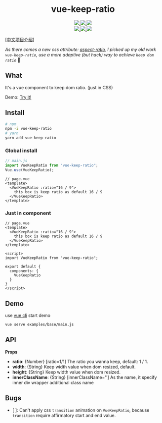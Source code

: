 <h1 align="center">vue-keep-ratio</h1>

<p align="center">
  <a href="https://cdnjs.com/libraries/vue-keep-ratio">
    <img src="https://img.shields.io/cdnjs/v/vue-keep-ratio.svg">
  </a>
  <a href="https://www.npmjs.org/package/vue-keep-ratio">
    <img src="https://img.shields.io/npm/v/vue-keep-ratio.svg">
  </a>
  <a href="https://npmcharts.com/compare/vue-keep-ratio?minimal=true">
    <img src="http://img.shields.io/npm/dm/vue-keep-ratio.svg">
  </a>
  <br>
  <a href="http://img.badgesize.io/https://unpkg.com/vue-keep-ratio/lib/index.js?compression=gzip&label=gzip%20size:%20JS">
    <img src="http://img.badgesize.io/https://unpkg.com/vue-keep-ratio/lib/index.js?compression=gzip&label=gzip%20size:%20JS">
  </a>
  <a href="http://img.badgesize.io/https://unpkg.com/vue-keep-ratio/lib/theme-chalk/index.css?compression=gzip&label=gzip%20size:%20CSS">
    <img src="http://img.badgesize.io/https://unpkg.com/vue-keep-ratio/lib/theme-chalk/index.css?compression=gzip&label=gzip%20size:%20CSS">
  </a>
  <a href="LICENSE">
    <img src="https://img.shields.io/badge/License-MIT-yellow.svg">
  </a>
</p>

[[中文项目介绍](./README_cn.md)]

_As there comes a new css attribute: [aspect-ratio](https://developer.mozilla.org/en-US/docs/Web/CSS/aspect-ratio), I picked up my old work `vue-keep-ratio`, use a more adaptive (but hack) way to achieve `keep dom ratio`_ 🍺

## What

It's a vue component to keep dom ratio. (just in CSS)

Demo: [Try it!](https://codepen.io/AielloChan/pen/GRNqJzd)

## Install

```bash
# npm
npm -i vue-keep-ratio
# yarn
yarn add vue-keep-ratio
```

### Global install
```js
// main.js
import VueKeepRatio from "vue-keep-ratio";
Vue.use(VueKeepRatio);
```

```vue
// page.vue
<template>
  <VueKeepRatio :ratio="16 / 9">
    this box is keep ratio as default 16 / 9
  </VueKeepRatio>
</template>
```

### Just in component
```vue
// page.vue
<template>
  <VueKeepRatio :ratio="16 / 9">
    this box is keep ratio as default 16 / 9
  </VueKeepRatio>
</template>

<script>
import VueKeepRatio from "vue-keep-ratio";

export default {
  components: {
    VueKeepRatio
  }
}
</script>
```

## Demo

use [vue cli](https://cli.vuejs.org/) start demo

```bash
vue serve examples/base/main.js
```

## API

**Props**
- **ratio**: {Number} [ratio=1/1] The ratio you wanna keep, default: 1 / 1.
- **width**: {String} Keep width value when dom resized, default.
- **height**: {String} Keep width value when dom resized.
- **innerClassName**: {String} [innerClassName=''] As the name, it specify inner div wrapper additional class name

## Bugs
- [ ]: Can't apply css `transition` animation on `VueKeepRatio`, because `transition` require affirmatory start and end value.
